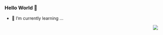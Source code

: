 ### Hello World 👋

- 🌱 I’m currently learning ...
<img align="right" src="https://github-readme-stats.vercel.app/api?username=smallsun107&show_icons=true&icon_color=CE1D2D&text_color=718096&bg_color=ffffff&hide_title=true" />

<!--
**smallsun107/smallsun107** is a ✨ _special_ ✨ repository because its `README.md` (this file) appears on your GitHub profile.

Here are some ideas to get you started:

- 🔭 I’m currently working on ...
- 🌱 I’m currently learning ...
- 👯 I’m looking to collaborate on ...
- 🤔 I’m looking for help with ...
- 💬 Ask me about ...
- 📫 How to reach me: ...
- 😄 Pronouns: ...
- ⚡ Fun fact: ...
-->
